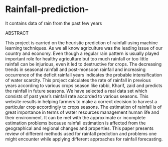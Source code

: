 # Rainfall-prediction-
It contains data of rain from the past few years

ABSTRACT

This project is carried on the heuristic prediction of rainfall using machine learning techniques. As we all know agriculture was the leading issue of our country and economy. Even though a regular rain pattern is usually played important role for healthy agriculture but too much rainfall or too little rainfall can be injurious, even it led to destructive for crops. The decreasing trends in seasonal rainfall and post-monsoon rainfall and increasing occurrence of the deficit rainfall years indicates the probable intensification of water scarcity. This project calculates the rate of rainfall in previous years according to various crops season like rabbi, Kharif, zaid and predicts the rainfall in future seasons. We have selected a real data set which consists of past year’s rainfall rate accorded to various seasons. This website results in helping farmers to make a correct decision to harvest a particular crop accordingly to crops seasons.
The estimation of rainfall is of great importance in terms of water resources management human life and their environment. It can be met with the approximate or incomplete estimation problems because rainfall estimation is affected from the geographical and regional changes and properties. This paper presents review of different methods used for rainfall prediction and problems one might encounter while applying different approaches for rainfall forecasting.

